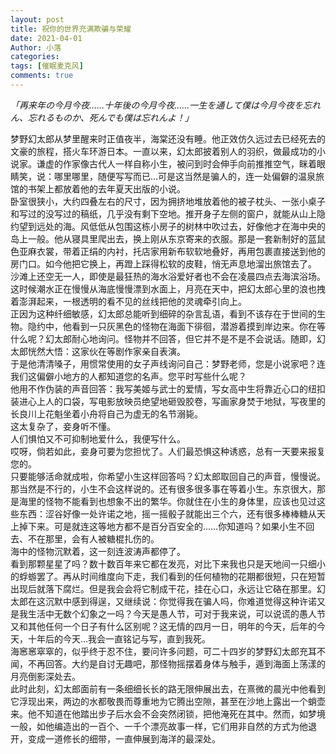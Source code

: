 ```yaml
---
layout: post
title: 祝你的世界充满欺骗与荣耀
date: 2021-04-01
Author: 小落
categories: 
tags: [催眠麦克风]
comments: true
--- 
```


*「再来年の今月今夜……十年後の今月今夜……一生を通して僕は今月今夜を忘れん、忘れるものか、死んでも僕は忘れんよ！」*<br>

<!-- more -->

梦野幻太郎从梦里醒来时正值夜半，海棠还没有睡。他正效仿久远过去已经死去的文豪的旅程，搭火车环游日本。一直以来，幻太郎披着别人的羽织，做最成功的小说家。谦虚的作家像古代人一样自称小生，被问到时会伸手向前推推空气，眯着眼睛笑，说：哪里哪里，随便写写而已…可是这当然是骗人的，连一处偏僻的温泉旅馆的书架上都放着他的去年夏天出版的小说。<br>
卧室很狭小，大约四叠左右的尺寸，因为拥挤地堆放着他的被子枕头、一张小桌子和写过的没写过的稿纸，几乎没有剩下空地。推开身子左侧的窗户，就能从山上隐约望到远处的海。风低低从包围这栋小房子的树林中吹过去，好像他才在海中央的岛上一般。他从寝具里爬出去，换上刚从东京寄来的衣服。那是一套新制好的蓝鼠色亚麻衣裳，带着正绢的内衬，托店家用新布软软地叠好，再用包裹直接送到他的房门口。如今他把它换上，再蹬上踩得松软的皮鞋，悄无声息地溜出旅馆去了。<br>
沙滩上还空无一人，即使是最狂热的海水浴爱好者也不会在凌晨四点去海滨浴场。这时候潮水正在慢慢从海底慢慢漂到水面上，月亮在天中，把幻太郎心里的浪也拽着澎湃起来，一根透明的看不见的丝线把他的灵魂牵引向上。<br>
正因为这种纤细敏感，幻太郎总能听到细碎的杂言乱语，看到不该存在于世间的生物。隐约中，他看到一只灰黑色的怪物在海面下徘徊，潜游着摸到岸边来。你在等什么呢？幻太郎耐心地询问。怪物并不回答，但它并不是不是不会说话。随即，幻太郎恍然大悟：这家伙在等剧作家亲自表演。<br>
于是他清清嗓子，用惯常使用的女子声线询问自己：梦野老师，您是小说家吧？连我们这偏僻小地方的人都知道您的名声。您平时写些什么呢？<br>
他用不作伪装的声音回答：我写美姬与武士的爱情，写女高中生将靠近心口的纽扣装进心上人的口袋，写电影放映员绝望地砸毁胶卷，写画家身焚于地狱，写夜里的长良川上花魁坐着小舟将自己为虚无的名节溺毙。<br>
这太复杂了，妾身听不懂。<br>
人们惧怕又不可抑制地爱什么，我便写什么。<br>
哎呀，倘若如此，妾身可要为您担忧了。人们最恐惧这种诱惑，总有一天要来报复您的。<br>
只要能够活命就成啦，你希望小生这样回答吗？幻太郎取回自己的声音，慢慢说。那当然是不行的，小生不会这样说的。还有很多很多事在等着小生。东京很大，那是海里的怪物不能看到也想象不出的繁华。你就住在小生的身体里，应该也见过这些东西：涩谷好像一处许诺之地，摇一摇骰子就能出三个六，还有很多棒棒糖从天上掉下来。可是就连这等地方都不是百分百安全的……你知道吗？如果小生不回去、不在那里，会有人被糖棍扎伤的。<br>
海中的怪物沉默着，这一刻连波涛声都停了。<br>
看到那颗星星了吗？数十数百年来它都在发亮，对比下来我也只是天地间一只细小的蜉蝣罢了。再从时间维度向下走，我们看到的任何植物的花期都很短，只在短暂出现后就落下腐烂。但是我会会将它制成干花，挂在心口，永远让它硌在那里。幻太郎在这沉默中感到得逞，又继续说：你觉得我在骗人吗，你难道觉得这种许诺又是我生活中无数个幻象之一吗？今天是愚人节，可对于我来说，可以说谎的愚人节又和其他任何一个日子有什么区别呢？这无情的四月一日，明年的今天，后年的今天，十年后的今天…我会一直铭记与写，直到我死。<br>
海窸窸窣窣的，似乎终于忍不住，要问许多问题，可二十四岁的梦野幻太郎充耳不闻，不再回答。大约是自讨无趣吧，那怪物摇摆着身体与触手，遁到海面上荡漾的月亮倒影深处去。<br>
此时此刻，幻太郎面前有一条细细长长的路无限伸展出去，在熹微的晨光中他看到它浮现出来，两边的水都敬畏而尊重地为它腾出空隙，甚至在沙地上露出一个蛸壶来。他不知道在他踏出步子后水会不会突然闭锁，把他淹死在其中。然而，如梦境一般，如他编造出的一百个、一千个漂亮故事一样，它们用非自然的方式为他退开，变成一道修长的细带，一直伸展到海洋的最深处。
